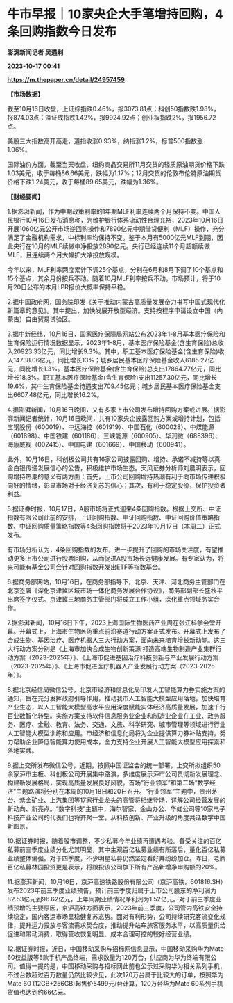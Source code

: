 # 牛市早报｜10家央企大手笔增持回购，4条回购指数今日发布
**澎湃新闻记者 吴遇利**

**2023-10-17 00:41**

**https://m.thepaper.cn/detail/24957459**

**【市场数据】**

截至10月16日收盘，上证综指跌0.46%，报3073.81点；科创50指数跌1.98%，报874.03点；深证成指跌1.42%，报9924.92点；创业板指跌2%，报1956.72点。

美股三大指数高开高走，道指收涨0.93%，纳指涨1.2%，标普500指数涨1.06%。

国际油价方面，截至当天收盘，纽约商品交易所11月交货的轻质原油期货价格下跌1.03美元，收于每桶86.66美元，跌幅为1.17%；12月交货的伦敦布伦特原油期货价格下跌1.24美元，收于每桶89.65美元，跌幅为1.36%。

**【财经要闻】**

1.据澎湃新闻，作为中期政策利率的1年期MLF利率连续两个月保持不变。中国人民银行10月16日发布消息称，为维护银行体系流动性合理充裕，2023年10月16日开展1060亿元公开市场逆回购操作和7890亿元中期借贷便利（MLF）操作，充分满足了金融机构需求，中标利率均保持不变。鉴于本月有5000亿元MLF到期，因此央行在10月的MLF续做中净投放2890亿元。央行已经连续11个月超额续做MLF，且连续两个月大幅扩大净投放规模。

今年以来，MLF利率两度累计下调25个基点，分别在6月和8月下调了10个基点和15个基点，其余月份按兵不动。随着10月MLF利率按兵不动，市场预计，将于10月20日公布的本月LPR报价大概率保持平稳。

2.据中国政府网，国务院印发《关于推动内蒙古高质量发展奋力书写中国式现代化新篇章的意见》。其中提出，加快发展开放型经济。支持按程序申请设立中国（内蒙古）自由贸易试验区。

3.据中新经纬，10月16日，国家医疗保障局网站公布2023年1-8月基本医疗保险和生育保险运行情况数据显示，2023年1-8月，基本医疗保险基金(含生育保险)总收入20923.33亿元，同比增长9.3%。其中，职工基本医疗保险基金(含生育保险)收入14738.06亿元，同比增长13%；城乡居民基本医疗保险基金收入6185.27亿元，同比增长1.3%。基本医疗保险基金(含生育保险)总支出17864.77亿元，同比增长18.3%。职工基本医疗保险基金(含生育保险)支出11257.30亿元，同比增长19.6%，其中生育保险基金待遇支出709.45亿元；城乡居民基本医疗保险基金支出6607.48亿元，同比增长16.2%。

4.据澎湃新闻，10月16日晚间，又有多家上市公司发布增持回购方案或进展。据澎湃新闻记者统计，10月16日晚间，共有10家央企披露回购方案或增持计划，包括宝钢股份（600019）、中远海控（601919）、中国石化（600028）、中煤能源（601898）、中国铁建（601186）、三峡能源（600905）、华润微（688396）、海康威视（002415）、中国电建（601669）、中国移动（600941）。

此外，10月16日，科创板公司共有16家公司披露回购、增持、承诺不减持等以真金白银传递发展信心的公告，积极维护市场生态。天风证券分析师刘晨明表示，回购增持热潮的意义有两方面：首先，上市公司回购增持热潮有利于向市场传递积极向好的情绪，彰显市场对于经济复苏的信心；其次，有利于稳定股价，保护投资者利益。

5.据证券时报，10月17日，A股市场将正式迎来4条回购指数。根据上交所、中证指数有限公司此前的安排，上证回购指数、中证回购指数、中证回购价值策略指数、中证回购质量策略指数等4条回购指数将于2023年10月17日（本周二）正式发布。

有市场分析认为，4条回购指数的发布，进一步提升了回购的市场关注度，有望推动更多上市公司进行股票回购，从而促进A股市场长远健康发展。有专家认为，将来可能有基金公司会针对回购指数开发出ETF等指数基金。

6.据商务部网站，10月16日，在商务部指导下，北京、天津、河北商务主管部门在北京签署《深化京津冀区域市场一体化商务发展合作协议》，商务部副部长盛秋平出席签字仪式。京津冀三地商务主管部门将成立工作小组，深化重点领域务实合作。

7.据澎湃新闻，10月16日下午，2023上海国际生物医药产业周在张江科学会堂开幕。开幕式上，上海市生物医药重点前沿赛道行动方案正式发布。开幕式上发布了合成生物、基因治疗、医疗机器人三大行动方案，面向未来培育增长新动能。这三大行动方案分别是《上海市加快合成生物创新策源 打造高端生物制造产业集群行动方案（2023-2025年）》、《上海市促进基因治疗科技创新与产业发展行动方案（2023-2025年）》、《上海市促进医疗机器人产业发展行动方案（2023-2025年）》。

8.据北京经信局微信公号，北京市经济和信息化局印发人工智能算力券实施方案的通知，旨在充分发挥政府引导作用，推动我市人工智能大模型应用落地，加快培育产业生态，以人工智能大模型高水平应用深度赋能实体经济高质量发展，加速千行百业数智化转型。实施方案支持软件信息服务业企业和制造业企业在工业、政务服务、医疗、金融、教育、法务、交通、文旅、科学研究、城市管理等领域进行行业人工智能大模型训练和应用。市经济和信息化局将为企业提供算力券补贴支持，努力帮助企业降低智能算力使用成本，全力支持企业开展人工智能大模型应用探索和落地实践。

9.据上交所发布微信公号，近期，按照中国证监会的统一部署，上交所拟组织50余家沪市主板、科创板公司开展集中路演，多维度展示沪市公司贯彻新发展理念、构建新发展格局，实现高质量发展良好风貌。首场“行业领军”和第二场“数字经济”主题路演将分别在本周的10月18日和20日召开。“行业领军”主题中，贵州茅台、紫金矿业、上汽集团等17家行业龙头的高管将相继登场，详解公司经营发展的新动向、新亮点。“数字科技”主题中，海尔智家、金山办公、华虹公司等10家电子科技产业公司的代表们也将齐聚一堂，从科技创新、产业升级的角度共话数字中国新图景。

10.据证券时报，随着股市调整，不少私募今年业绩再遭遇考验。备受关注的百亿私募前三季度业绩分化尤其明显，其中主观百亿私募业绩有所落后，量化百亿私募业绩整体偏强。对于四季度，不少明星私募仍然坚定看好并纷纷加仓。昨日，老牌百亿私募林园投资更是表示，将跟投该公司旗下所有产品新增净申购额的20%。

11.据澎湃新闻，10月16日，京沪高速铁路股份有限公司（京沪高铁，601816.SH）发布2023年前三季度业绩预告，预计前三季度归属于上市公司股东的净利润为82.53亿元到96.62亿元，上年同期业绩情况净利润为1.52亿元。对于前三季度业绩预增的主要原因，京沪高铁方面表示，2023年前三季度，公司管内高铁安全持续稳定，国内客运市场呈稳健复苏态势。面对有利形势，公司持续研究客流变化规律，提升运力投放与客流需求契合度，推动提升站车旅客服务水平，以高质量供给促进和带动消费，取得营收恢复明显、成本合理可控的较好经营业绩。

12.据证券时报，近日，中国移动采购与招标网信息显示，中国移动采购华为Mate 60权益版等5款手机产品终端，需求数量为120万台，供应商为华为终端有限公司。值得一提的是，中国移动采购与招标网此前也公示过采购华为相关系列手机，不过台数超过百万数量仍然比较少见，此次120万台属于比较大的订单，按照华为Mate 60 (12GB+256GB)起售价5499元/台计算，120万台华为Mate 60系列手机货值也达到约66亿元。